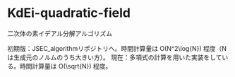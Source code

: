# KdEi-quadratic-field

二次体の素イデアル分解アルゴリズム

初期版：JSEC_algorithmリポジトリへ。時間計算量は O(N^2\log{N}) 程度（Nは生成元のノルムのうち大きい方）。
現在：多項式の計算を用いた実装をしている。時間計算量は O(\sqrt{N}) 程度。
